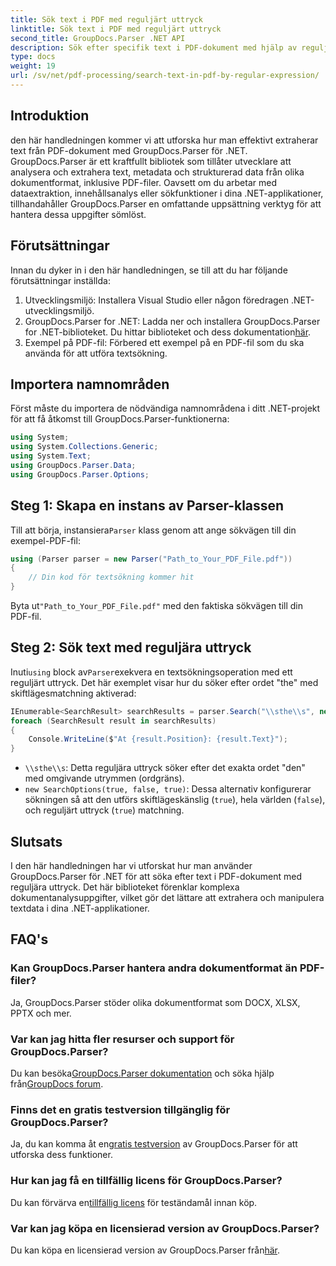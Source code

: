 ```yaml
---
title: Sök text i PDF med reguljärt uttryck
linktitle: Sök text i PDF med reguljärt uttryck
second_title: GroupDocs.Parser .NET API
description: Sök efter specifik text i PDF-dokument med hjälp av reguljära uttryck med GroupDocs.Parser. Extrahera, analysera och manipulera PDF-text utan ansträngning.
type: docs
weight: 19
url: /sv/net/pdf-processing/search-text-in-pdf-by-regular-expression/
---
```

## Introduktion
den här handledningen kommer vi att utforska hur man effektivt extraherar text från PDF-dokument med GroupDocs.Parser för .NET. GroupDocs.Parser är ett kraftfullt bibliotek som tillåter utvecklare att analysera och extrahera text, metadata och strukturerad data från olika dokumentformat, inklusive PDF-filer. Oavsett om du arbetar med dataextraktion, innehållsanalys eller sökfunktioner i dina .NET-applikationer, tillhandahåller GroupDocs.Parser en omfattande uppsättning verktyg för att hantera dessa uppgifter sömlöst.
## Förutsättningar
Innan du dyker in i den här handledningen, se till att du har följande förutsättningar inställda:
1. Utvecklingsmiljö: Installera Visual Studio eller någon föredragen .NET-utvecklingsmiljö.
2.  GroupDocs.Parser for .NET: Ladda ner och installera GroupDocs.Parser for .NET-biblioteket. Du hittar biblioteket och dess dokumentation[här](https://releases.groupdocs.com/parser/net/).
3. Exempel på PDF-fil: Förbered ett exempel på en PDF-fil som du ska använda för att utföra textsökning.

## Importera namnområden
Först måste du importera de nödvändiga namnområdena i ditt .NET-projekt för att få åtkomst till GroupDocs.Parser-funktionerna:
```csharp
using System;
using System.Collections.Generic;
using System.Text;
using GroupDocs.Parser.Data;
using GroupDocs.Parser.Options;
```
## Steg 1: Skapa en instans av Parser-klassen
 Till att börja, instansiera`Parser` klass genom att ange sökvägen till din exempel-PDF-fil:
```csharp
using (Parser parser = new Parser("Path_to_Your_PDF_File.pdf"))
{
    // Din kod för textsökning kommer hit
}
```
 Byta ut`"Path_to_Your_PDF_File.pdf"` med den faktiska sökvägen till din PDF-fil.
## Steg 2: Sök text med reguljära uttryck
 Inuti`using` block av`Parser`exekvera en textsökningsoperation med ett reguljärt uttryck. Det här exemplet visar hur du söker efter ordet "the" med skiftlägesmatchning aktiverad:
```csharp
IEnumerable<SearchResult> searchResults = parser.Search("\\sthe\\s", new SearchOptions(true, false, true));
foreach (SearchResult result in searchResults)
{
    Console.WriteLine($"At {result.Position}: {result.Text}");
}
```
- `\\sthe\\s`: Detta reguljära uttryck söker efter det exakta ordet "den" med omgivande utrymmen (ordgräns).
- `new SearchOptions(true, false, true)`: Dessa alternativ konfigurerar sökningen så att den utförs skiftlägeskänslig (`true`), hela världen (`false`), och reguljärt uttryck (`true`) matchning.

## Slutsats
I den här handledningen har vi utforskat hur man använder GroupDocs.Parser för .NET för att söka efter text i PDF-dokument med reguljära uttryck. Det här biblioteket förenklar komplexa dokumentanalysuppgifter, vilket gör det lättare att extrahera och manipulera textdata i dina .NET-applikationer.

## FAQ's
### Kan GroupDocs.Parser hantera andra dokumentformat än PDF-filer?
Ja, GroupDocs.Parser stöder olika dokumentformat som DOCX, XLSX, PPTX och mer.
### Var kan jag hitta fler resurser och support för GroupDocs.Parser?
 Du kan besöka[GroupDocs.Parser dokumentation](https://reference.groupdocs.com/parser/net/) och söka hjälp från[GroupDocs forum](https://forum.groupdocs.com/c/parser/17).
### Finns det en gratis testversion tillgänglig för GroupDocs.Parser?
 Ja, du kan komma åt en[gratis testversion](https://releases.groupdocs.com/) av GroupDocs.Parser för att utforska dess funktioner.
### Hur kan jag få en tillfällig licens för GroupDocs.Parser?
 Du kan förvärva en[tillfällig licens](https://purchase.groupdocs.com/temporary-license/) för teständamål innan köp.
### Var kan jag köpa en licensierad version av GroupDocs.Parser?
 Du kan köpa en licensierad version av GroupDocs.Parser från[här](https://purchase.groupdocs.com/buy).